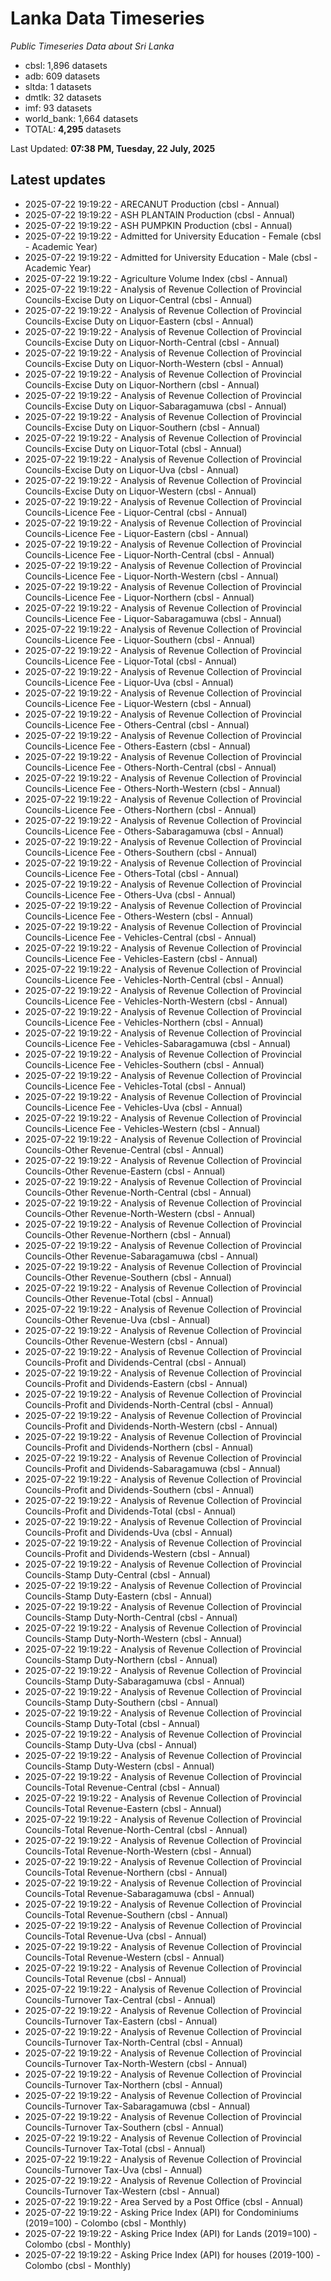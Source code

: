 # Lanka Data Timeseries
*Public Timeseries Data about Sri Lanka*

* cbsl: 1,896 datasets
* adb: 609 datasets
* sltda: 1 datasets
* dmtlk: 32 datasets
* imf: 93 datasets
* world_bank: 1,664 datasets
* TOTAL: **4,295** datasets

Last Updated: **07:38 PM, Tuesday, 22 July, 2025**

## Latest updates

* 2025-07-22 19:19:22 - ARECANUT Production (cbsl - Annual)
* 2025-07-22 19:19:22 - ASH PLANTAIN Production (cbsl - Annual)
* 2025-07-22 19:19:22 - ASH PUMPKIN Production (cbsl - Annual)
* 2025-07-22 19:19:22 - Admitted for University Education - Female (cbsl - Academic Year)
* 2025-07-22 19:19:22 - Admitted for University Education - Male (cbsl - Academic Year)
* 2025-07-22 19:19:22 - Agriculture Volume Index (cbsl - Annual)
* 2025-07-22 19:19:22 - Analysis of Revenue Collection of Provincial Councils-Excise Duty on Liquor-Central (cbsl - Annual)
* 2025-07-22 19:19:22 - Analysis of Revenue Collection of Provincial Councils-Excise Duty on Liquor-Eastern (cbsl - Annual)
* 2025-07-22 19:19:22 - Analysis of Revenue Collection of Provincial Councils-Excise Duty on Liquor-North-Central (cbsl - Annual)
* 2025-07-22 19:19:22 - Analysis of Revenue Collection of Provincial Councils-Excise Duty on Liquor-North-Western (cbsl - Annual)
* 2025-07-22 19:19:22 - Analysis of Revenue Collection of Provincial Councils-Excise Duty on Liquor-Northern (cbsl - Annual)
* 2025-07-22 19:19:22 - Analysis of Revenue Collection of Provincial Councils-Excise Duty on Liquor-Sabaragamuwa (cbsl - Annual)
* 2025-07-22 19:19:22 - Analysis of Revenue Collection of Provincial Councils-Excise Duty on Liquor-Southern (cbsl - Annual)
* 2025-07-22 19:19:22 - Analysis of Revenue Collection of Provincial Councils-Excise Duty on Liquor-Total (cbsl - Annual)
* 2025-07-22 19:19:22 - Analysis of Revenue Collection of Provincial Councils-Excise Duty on Liquor-Uva (cbsl - Annual)
* 2025-07-22 19:19:22 - Analysis of Revenue Collection of Provincial Councils-Excise Duty on Liquor-Western (cbsl - Annual)
* 2025-07-22 19:19:22 - Analysis of Revenue Collection of Provincial Councils-Licence Fee - Liquor-Central (cbsl - Annual)
* 2025-07-22 19:19:22 - Analysis of Revenue Collection of Provincial Councils-Licence Fee - Liquor-Eastern (cbsl - Annual)
* 2025-07-22 19:19:22 - Analysis of Revenue Collection of Provincial Councils-Licence Fee - Liquor-North-Central (cbsl - Annual)
* 2025-07-22 19:19:22 - Analysis of Revenue Collection of Provincial Councils-Licence Fee - Liquor-North-Western (cbsl - Annual)
* 2025-07-22 19:19:22 - Analysis of Revenue Collection of Provincial Councils-Licence Fee - Liquor-Northern (cbsl - Annual)
* 2025-07-22 19:19:22 - Analysis of Revenue Collection of Provincial Councils-Licence Fee - Liquor-Sabaragamuwa (cbsl - Annual)
* 2025-07-22 19:19:22 - Analysis of Revenue Collection of Provincial Councils-Licence Fee - Liquor-Southern (cbsl - Annual)
* 2025-07-22 19:19:22 - Analysis of Revenue Collection of Provincial Councils-Licence Fee - Liquor-Total (cbsl - Annual)
* 2025-07-22 19:19:22 - Analysis of Revenue Collection of Provincial Councils-Licence Fee - Liquor-Uva (cbsl - Annual)
* 2025-07-22 19:19:22 - Analysis of Revenue Collection of Provincial Councils-Licence Fee - Liquor-Western (cbsl - Annual)
* 2025-07-22 19:19:22 - Analysis of Revenue Collection of Provincial Councils-Licence Fee - Others-Central (cbsl - Annual)
* 2025-07-22 19:19:22 - Analysis of Revenue Collection of Provincial Councils-Licence Fee - Others-Eastern (cbsl - Annual)
* 2025-07-22 19:19:22 - Analysis of Revenue Collection of Provincial Councils-Licence Fee - Others-North-Central (cbsl - Annual)
* 2025-07-22 19:19:22 - Analysis of Revenue Collection of Provincial Councils-Licence Fee - Others-North-Western (cbsl - Annual)
* 2025-07-22 19:19:22 - Analysis of Revenue Collection of Provincial Councils-Licence Fee - Others-Northern (cbsl - Annual)
* 2025-07-22 19:19:22 - Analysis of Revenue Collection of Provincial Councils-Licence Fee - Others-Sabaragamuwa (cbsl - Annual)
* 2025-07-22 19:19:22 - Analysis of Revenue Collection of Provincial Councils-Licence Fee - Others-Southern (cbsl - Annual)
* 2025-07-22 19:19:22 - Analysis of Revenue Collection of Provincial Councils-Licence Fee - Others-Total (cbsl - Annual)
* 2025-07-22 19:19:22 - Analysis of Revenue Collection of Provincial Councils-Licence Fee - Others-Uva (cbsl - Annual)
* 2025-07-22 19:19:22 - Analysis of Revenue Collection of Provincial Councils-Licence Fee - Others-Western (cbsl - Annual)
* 2025-07-22 19:19:22 - Analysis of Revenue Collection of Provincial Councils-Licence Fee - Vehicles-Central (cbsl - Annual)
* 2025-07-22 19:19:22 - Analysis of Revenue Collection of Provincial Councils-Licence Fee - Vehicles-Eastern (cbsl - Annual)
* 2025-07-22 19:19:22 - Analysis of Revenue Collection of Provincial Councils-Licence Fee - Vehicles-North-Central (cbsl - Annual)
* 2025-07-22 19:19:22 - Analysis of Revenue Collection of Provincial Councils-Licence Fee - Vehicles-North-Western (cbsl - Annual)
* 2025-07-22 19:19:22 - Analysis of Revenue Collection of Provincial Councils-Licence Fee - Vehicles-Northern (cbsl - Annual)
* 2025-07-22 19:19:22 - Analysis of Revenue Collection of Provincial Councils-Licence Fee - Vehicles-Sabaragamuwa (cbsl - Annual)
* 2025-07-22 19:19:22 - Analysis of Revenue Collection of Provincial Councils-Licence Fee - Vehicles-Southern (cbsl - Annual)
* 2025-07-22 19:19:22 - Analysis of Revenue Collection of Provincial Councils-Licence Fee - Vehicles-Total (cbsl - Annual)
* 2025-07-22 19:19:22 - Analysis of Revenue Collection of Provincial Councils-Licence Fee - Vehicles-Uva (cbsl - Annual)
* 2025-07-22 19:19:22 - Analysis of Revenue Collection of Provincial Councils-Licence Fee - Vehicles-Western (cbsl - Annual)
* 2025-07-22 19:19:22 - Analysis of Revenue Collection of Provincial Councils-Other Revenue-Central (cbsl - Annual)
* 2025-07-22 19:19:22 - Analysis of Revenue Collection of Provincial Councils-Other Revenue-Eastern (cbsl - Annual)
* 2025-07-22 19:19:22 - Analysis of Revenue Collection of Provincial Councils-Other Revenue-North-Central (cbsl - Annual)
* 2025-07-22 19:19:22 - Analysis of Revenue Collection of Provincial Councils-Other Revenue-North-Western (cbsl - Annual)
* 2025-07-22 19:19:22 - Analysis of Revenue Collection of Provincial Councils-Other Revenue-Northern (cbsl - Annual)
* 2025-07-22 19:19:22 - Analysis of Revenue Collection of Provincial Councils-Other Revenue-Sabaragamuwa (cbsl - Annual)
* 2025-07-22 19:19:22 - Analysis of Revenue Collection of Provincial Councils-Other Revenue-Southern (cbsl - Annual)
* 2025-07-22 19:19:22 - Analysis of Revenue Collection of Provincial Councils-Other Revenue-Total (cbsl - Annual)
* 2025-07-22 19:19:22 - Analysis of Revenue Collection of Provincial Councils-Other Revenue-Uva (cbsl - Annual)
* 2025-07-22 19:19:22 - Analysis of Revenue Collection of Provincial Councils-Other Revenue-Western (cbsl - Annual)
* 2025-07-22 19:19:22 - Analysis of Revenue Collection of Provincial Councils-Profit and Dividends-Central (cbsl - Annual)
* 2025-07-22 19:19:22 - Analysis of Revenue Collection of Provincial Councils-Profit and Dividends-Eastern (cbsl - Annual)
* 2025-07-22 19:19:22 - Analysis of Revenue Collection of Provincial Councils-Profit and Dividends-North-Central (cbsl - Annual)
* 2025-07-22 19:19:22 - Analysis of Revenue Collection of Provincial Councils-Profit and Dividends-North-Western (cbsl - Annual)
* 2025-07-22 19:19:22 - Analysis of Revenue Collection of Provincial Councils-Profit and Dividends-Northern (cbsl - Annual)
* 2025-07-22 19:19:22 - Analysis of Revenue Collection of Provincial Councils-Profit and Dividends-Sabaragamuwa (cbsl - Annual)
* 2025-07-22 19:19:22 - Analysis of Revenue Collection of Provincial Councils-Profit and Dividends-Southern (cbsl - Annual)
* 2025-07-22 19:19:22 - Analysis of Revenue Collection of Provincial Councils-Profit and Dividends-Total (cbsl - Annual)
* 2025-07-22 19:19:22 - Analysis of Revenue Collection of Provincial Councils-Profit and Dividends-Uva (cbsl - Annual)
* 2025-07-22 19:19:22 - Analysis of Revenue Collection of Provincial Councils-Profit and Dividends-Western (cbsl - Annual)
* 2025-07-22 19:19:22 - Analysis of Revenue Collection of Provincial Councils-Stamp Duty-Central (cbsl - Annual)
* 2025-07-22 19:19:22 - Analysis of Revenue Collection of Provincial Councils-Stamp Duty-Eastern (cbsl - Annual)
* 2025-07-22 19:19:22 - Analysis of Revenue Collection of Provincial Councils-Stamp Duty-North-Central (cbsl - Annual)
* 2025-07-22 19:19:22 - Analysis of Revenue Collection of Provincial Councils-Stamp Duty-North-Western (cbsl - Annual)
* 2025-07-22 19:19:22 - Analysis of Revenue Collection of Provincial Councils-Stamp Duty-Northern (cbsl - Annual)
* 2025-07-22 19:19:22 - Analysis of Revenue Collection of Provincial Councils-Stamp Duty-Sabaragamuwa (cbsl - Annual)
* 2025-07-22 19:19:22 - Analysis of Revenue Collection of Provincial Councils-Stamp Duty-Southern (cbsl - Annual)
* 2025-07-22 19:19:22 - Analysis of Revenue Collection of Provincial Councils-Stamp Duty-Total (cbsl - Annual)
* 2025-07-22 19:19:22 - Analysis of Revenue Collection of Provincial Councils-Stamp Duty-Uva (cbsl - Annual)
* 2025-07-22 19:19:22 - Analysis of Revenue Collection of Provincial Councils-Stamp Duty-Western (cbsl - Annual)
* 2025-07-22 19:19:22 - Analysis of Revenue Collection of Provincial Councils-Total Revenue-Central (cbsl - Annual)
* 2025-07-22 19:19:22 - Analysis of Revenue Collection of Provincial Councils-Total Revenue-Eastern (cbsl - Annual)
* 2025-07-22 19:19:22 - Analysis of Revenue Collection of Provincial Councils-Total Revenue-North-Central (cbsl - Annual)
* 2025-07-22 19:19:22 - Analysis of Revenue Collection of Provincial Councils-Total Revenue-North-Western (cbsl - Annual)
* 2025-07-22 19:19:22 - Analysis of Revenue Collection of Provincial Councils-Total Revenue-Northern (cbsl - Annual)
* 2025-07-22 19:19:22 - Analysis of Revenue Collection of Provincial Councils-Total Revenue-Sabaragamuwa (cbsl - Annual)
* 2025-07-22 19:19:22 - Analysis of Revenue Collection of Provincial Councils-Total Revenue-Southern (cbsl - Annual)
* 2025-07-22 19:19:22 - Analysis of Revenue Collection of Provincial Councils-Total Revenue-Uva (cbsl - Annual)
* 2025-07-22 19:19:22 - Analysis of Revenue Collection of Provincial Councils-Total Revenue-Western (cbsl - Annual)
* 2025-07-22 19:19:22 - Analysis of Revenue Collection of Provincial Councils-Total Revenue (cbsl - Annual)
* 2025-07-22 19:19:22 - Analysis of Revenue Collection of Provincial Councils-Turnover Tax-Central (cbsl - Annual)
* 2025-07-22 19:19:22 - Analysis of Revenue Collection of Provincial Councils-Turnover Tax-Eastern (cbsl - Annual)
* 2025-07-22 19:19:22 - Analysis of Revenue Collection of Provincial Councils-Turnover Tax-North-Central (cbsl - Annual)
* 2025-07-22 19:19:22 - Analysis of Revenue Collection of Provincial Councils-Turnover Tax-North-Western (cbsl - Annual)
* 2025-07-22 19:19:22 - Analysis of Revenue Collection of Provincial Councils-Turnover Tax-Northern (cbsl - Annual)
* 2025-07-22 19:19:22 - Analysis of Revenue Collection of Provincial Councils-Turnover Tax-Sabaragamuwa (cbsl - Annual)
* 2025-07-22 19:19:22 - Analysis of Revenue Collection of Provincial Councils-Turnover Tax-Southern (cbsl - Annual)
* 2025-07-22 19:19:22 - Analysis of Revenue Collection of Provincial Councils-Turnover Tax-Total (cbsl - Annual)
* 2025-07-22 19:19:22 - Analysis of Revenue Collection of Provincial Councils-Turnover Tax-Uva (cbsl - Annual)
* 2025-07-22 19:19:22 - Analysis of Revenue Collection of Provincial Councils-Turnover Tax-Western (cbsl - Annual)
* 2025-07-22 19:19:22 - Area Served by a Post Office (cbsl - Annual)
* 2025-07-22 19:19:22 - Asking Price Index (API) for Condominiums (2019=100) - Colombo (cbsl - Monthly)
* 2025-07-22 19:19:22 - Asking Price Index (API) for Lands (2019=100) - Colombo (cbsl - Monthly)
* 2025-07-22 19:19:22 - Asking Price Index (API) for houses (2019-100) - Colombo (cbsl - Monthly)